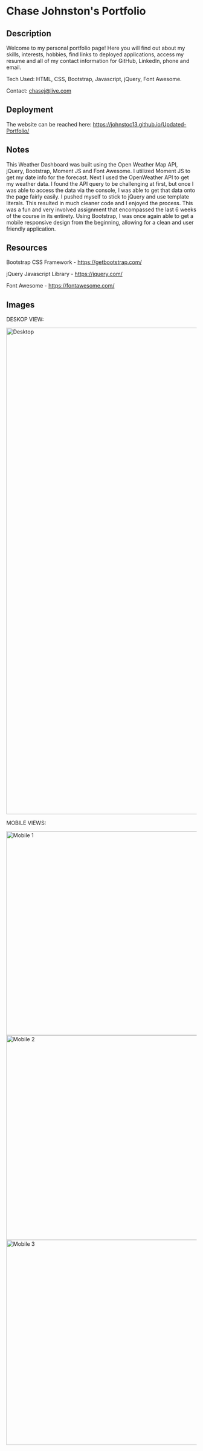 # Chase Johnston's Portfolio

## Description

Welcome to my personal portfolio page! Here you will find out about my skills, interests, hobbies, find links to deployed applications, access my resume and all of my contact information for GitHub, LinkedIn, phone and email.

Tech Used: HTML, CSS, Bootstrap, Javascript, jQuery, Font Awesome.

Contact: chasej@live.com

## Deployment

The website can be reached here:  https://johnstoc13.github.io/Updated-Portfolio/

## Notes

This Weather Dashboard was built using the Open Weather Map API, jQuery, Bootstrap, Moment JS and Font Awesome. I utilized Moment JS to get my date info for the forecast. Next I used the OpenWeather API to get my weather data. I found the API query to be challenging at first, but once I was able to access the data via the console, I was able to get that data onto the page fairly easily. I pushed myself to stick to jQuery and use template literals. This resulted in much cleaner code and I enjoyed the process. This was a fun and very involved assignment that encompassed the last 6 weeks of the course in its entirety. Using Bootstrap, I was once again able to get a mobile responsive design from the beginning, allowing for a clean and user friendly application.

## Resources

Bootstrap CSS Framework - https://getbootstrap.com/

jQuery Javascript Library - https://jquery.com/

Font Awesome - https://fontawesome.com/

## Images

DESKOP VIEW:

<img width="1286" alt="Desktop" src="https://user-images.githubusercontent.com/66090689/90320337-6aa5ac00-df0e-11ea-9f90-a6722602a07f.png">

MOBILE VIEWS:

<img width="539" alt="Mobile 1" src="https://user-images.githubusercontent.com/66090689/90320338-6c6f6f80-df0e-11ea-8b60-27788e00ad48.png">
<img width="541" alt="Mobile 2" src="https://user-images.githubusercontent.com/66090689/90320339-6da09c80-df0e-11ea-9c3c-fe432c40f98d.png">
<img width="542" alt="Mobile 3" src="https://user-images.githubusercontent.com/66090689/90320341-6ed1c980-df0e-11ea-8d79-78346a22d1c8.png">
